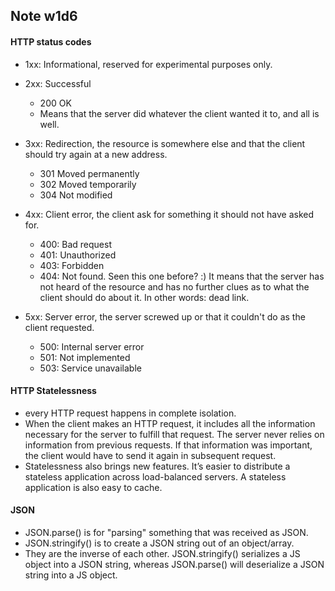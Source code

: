 ## Note w1d6

#### HTTP status codes

- 1xx: Informational, reserved for experimental purposes only.

- 2xx: Successful
  - 200 OK
  - Means that the server did whatever the client wanted it to, and all is well.

- 3xx: Redirection, the resource is somewhere else and that the client should try again at a new address.
  - 301 Moved permanently
  - 302 Moved temporarily
  - 304 Not modified

- 4xx: Client error, the client ask for something it should not have asked for.
  - 400: Bad request
  - 401: Unauthorized
  - 403: Forbidden
  - 404: Not found. Seen this one before? :) It means that the server has not heard of the resource and has no further clues as to what the client should do about it. In other words: dead link.

- 5xx: Server error, the server screwed up or that it couldn't do as the client requested.
  - 500: Internal server error
  - 501: Not implemented
  - 503: Service unavailable



#### HTTP Statelessness

- every HTTP request happens in complete isolation.
- When the client makes an HTTP request, it includes all the information necessary for the server to fulfill that request. The server never relies on information from previous requests. If that information was important, the client would have to send it again in subsequent request.
- Statelessness also brings new features. It’s easier to distribute a stateless application across load-balanced servers. A stateless application is also easy to cache.

#### JSON
- JSON.parse() is for "parsing" something that was received as JSON.
- JSON.stringify() is to create a JSON string out of an object/array.
- They are the inverse of each other. JSON.stringify() serializes a JS object into a JSON string, whereas JSON.parse() will deserialize a JSON string into a JS object.